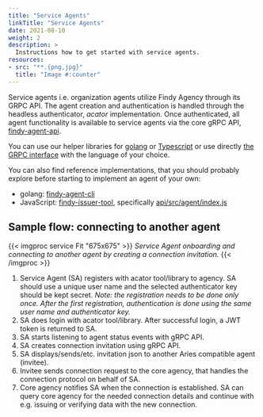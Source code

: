 ```yaml
---
title: "Service Agents"
linkTitle: "Service Agents"
date: 2021-08-10
weight: 2
description: >
  Instructions how to get started with service agents.
resources:
- src: "**.{png,jpg}"
  title: "Image #:counter"
---
```


Service agents i.e. organization agents utilize Findy Agency through its GRPC API. The agent creation and authentication is handled through the headless authenticator, *acator* implementation. Once authenticated, all agent functionality is available to service agents via the core gRPC API, [findy-agent-api](https://github.com/findy-network/findy-agent-api).

You can use our helper libraries for [golang](https://github.com/findy-network/findy-common-go) or [Typescript](https://github.com/findy-network/findy-common-ts) or use directly [the GRPC interface](https://github.com/findy-network/findy-agent-api) with the language of your choice.

You can also find reference implementations, that you should probably explore before starting to implement an agent of your own:
* golang: [findy-agent-cli](https://github.com/findy-network/findy-agent-cli)
* JavaScript: [findy-issuer-tool](https://github.com/findy-network/findy-issuer-tool), specifically [api/src/agent/index.js](https://github.com/findy-network/findy-issuer-tool/blob/master/api/src/agent/index.js)

## Sample flow: connecting to another agent 

{{< imgproc service Fit "675x675" >}}
<em>Service Agent onboarding and connecting to another agent by creating a connection invitation.</em>
{{< /imgproc >}}

1. Service Agent (SA) registers with acator tool/library to agency. SA should use a unique user name and the selected authenticator key should be kept secret. *Note: the registration needs to be done only once. After the first registration, authentication is done using the same user name and authenticator key.* 
1. SA does login with acator tool/library. After successful login, a JWT token is returned to SA.
1. SA starts listening to agent status events with gRPC API.
1. SA creates connection invitation using gRPC API.
1. SA displays/sends/etc. invitation json to another Aries compatible agent (invitee).
1. Invitee sends connection request to the core agency, that handles the connection protocol on behalf of SA.
1. Core agency notifies SA when the connection is established. SA can query core agency for the needed connection details and continue with e.g. issuing or verifying data with the new connection.

